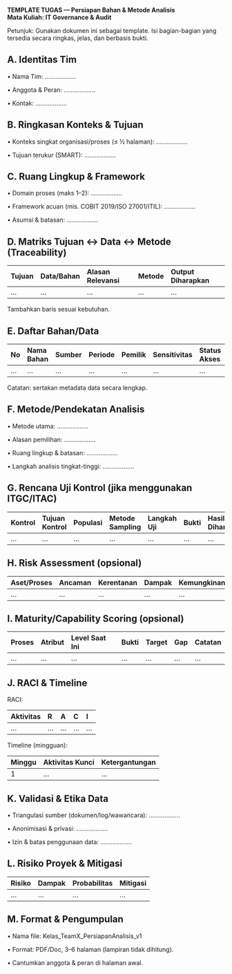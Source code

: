 **TEMPLATE TUGAS — Persiapan Bahan & Metode Analisis**  
**Mata Kuliah: IT Governance & Audit**

Petunjuk: Gunakan dokumen ini sebagai template. Isi bagian-bagian yang tersedia secara ringkas, jelas, dan berbasis bukti.

## **A. Identitas Tim**

• Nama Tim: ..................

• Anggota & Peran: ..................

• Kontak: ..................

## **B. Ringkasan Konteks & Tujuan**

• Konteks singkat organisasi/proses (≤ ½ halaman): ..................

• Tujuan terukur (SMART): ..................

## **C. Ruang Lingkup & Framework**

• Domain proses (maks 1–2): ..................

• Framework acuan (mis. COBIT 2019/ISO 27001/ITIL): ..................

• Asumsi & batasan: ..................

## **D. Matriks Tujuan ↔ Data ↔ Metode (Traceability)**

| Tujuan | Data/Bahan | Alasan Relevansi | Metode | Output Diharapkan |
| :---- | :---- | :---- | :---- | :---- |
| … | … | … | … | … |

Tambahkan baris sesuai kebutuhan.

## **E. Daftar Bahan/Data**

| No | Nama Bahan | Sumber | Periode | Pemilik | Sensitivitas | Status Akses |
| :---- | :---- | :---- | :---- | :---- | :---- | :---- |
| … | … | … | … | … | … | … |

Catatan: sertakan metadata data secara lengkap.

## **F. Metode/Pendekatan Analisis**

• Metode utama: ..................

• Alasan pemilihan: ..................

• Ruang lingkup & batasan: ..................

• Langkah analisis tingkat-tinggi: ..................

## **G. Rencana Uji Kontrol (jika menggunakan ITGC/ITAC)**

| Kontrol | Tujuan Kontrol | Populasi | Metode Sampling | Langkah Uji | Bukti | Hasil yang Diharapkan |
| :---- | :---- | :---- | :---- | :---- | :---- | :---- |
| … | … | … | … | … | … | … |

## **H. Risk Assessment (opsional)**

| Aset/Proses | Ancaman | Kerentanan | Dampak | Kemungkinan | Skor | Perlakuan |
| :---- | :---- | :---- | :---- | :---- | :---- | :---- |
| … | … | … | … | … | … | … |

## **I. Maturity/Capability Scoring (opsional)**

| Proses | Atribut | Level Saat Ini | Bukti | Target | Gap | Catatan |
| :---- | :---- | :---- | :---- | :---- | :---- | :---- |
| … | … | … | … | … | … | … |

## **J. RACI & Timeline**

RACI:

| Aktivitas | R | A | C | I |
| :---- | :---- | :---- | :---- | :---- |
| … | … | … | … | … |

Timeline (mingguan):

| Minggu | Aktivitas Kunci | Ketergantungan |
| :---- | :---- | :---- |
| 1 | … | … |

## **K. Validasi & Etika Data**

• Triangulasi sumber (dokumen/log/wawancara): ..................

• Anonimisasi & privasi: ..................

• Izin & batas penggunaan data: ..................

## **L. Risiko Proyek & Mitigasi**

| Risiko | Dampak | Probabilitas | Mitigasi |
| :---- | :---- | :---- | :---- |
| … | … | … | … |

## **M. Format & Pengumpulan**

• Nama file: Kelas\_TeamX\_PersiapanAnalisis\_v1

• Format: PDF/Doc, 3–6 halaman (lampiran tidak dihitung).

• Cantumkan anggota & peran di halaman awal.